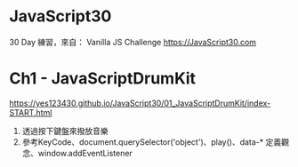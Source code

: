 # JavaScript30
30 Day 練習，來自： Vanilla JS Challenge https://JavaScript30.com

# Ch1 - JavaScriptDrumKit 
https://yes123430.github.io/JavaScript30/01_JavaScriptDrumKit/index-START.html
1. 透過按下鍵盤來撥放音樂
2. 參考KeyCode、document.querySelector('object')、play()、data-* 定義觀念、window.addEventListener
